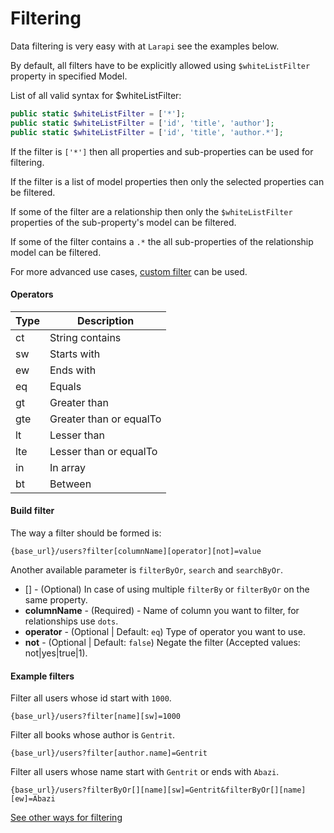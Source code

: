 # Filtering

Data filtering is very easy with at `Larapi` see the examples below.

By default, all filters have to be explicitly allowed using `$whiteListFilter` property in specified Model. 

List of all valid syntax for $whiteListFilter:

```php
public static $whiteListFilter = ['*'];
public static $whiteListFilter = ['id', 'title', 'author'];
public static $whiteListFilter = ['id', 'title', 'author.*'];  
```

If the filter is `['*']` then all properties and sub-properties can be used for filtering.

If the filter is a list of model properties then only the selected properties can be filtered.

If some of the filter are a relationship then only the `$whiteListFilter` properties of the sub-property's model can be filtered.

If some of the filter contains a `.*` the all sub-properties of the relationship model can be filtered.

For more advanced use cases, [custom filter](advanced_usage?id=custom-filter) can be used.

#### Operators

Type | Description
---- | -----------
ct | String contains
sw | Starts with
ew | Ends with
eq | Equals
gt | Greater than
gte| Greater than or equalTo
lt | Lesser than
lte | Lesser than or equalTo
in | In array
bt | Between

#### Build filter

The way a filter should be formed is:

```console
{base_url}/users?filter[columnName][operator][not]=value
```

Another available parameter is `filterByOr`, `search` and `searchByOr`. 

* [] - (Optional) In case of using multiple `filterBy` or `filterByOr` on the same property.
* **columnName** -  (Required) - Name of column you want to filter, for relationships use `dots`.
* **operator** - (Optional | Default: `eq`) Type of operator you want to use.
* **not** - (Optional | Default: `false`) Negate the filter (Accepted values: not|yes|true|1).

#### Example filters

Filter all users whose id start with `1000`.

```console
{base_url}/users?filter[name][sw]=1000
```

Filter all books whose author is `Gentrit`.

```console
{base_url}/users?filter[author.name]=Gentrit
```

Filter all users whose name start with `Gentrit` or ends with `Abazi`.

```console
{base_url}/users?filterByOr[][name][sw]=Gentrit&filterByOr[][name][ew]=Abazi
```

[See other ways for filtering](filters_old.md)
